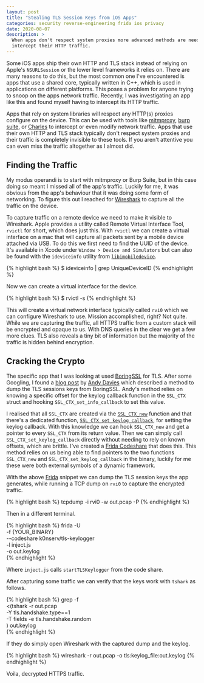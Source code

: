 ```yaml
---
layout: post
title: "Stealing TLS Session Keys from iOS Apps"
categories: security reverse-engineering frida ios privacy
date: 2020-08-07
description: >
  When apps don't respect system proxies more advanced methods are needed to
  intercept their HTTP traffic.
---
```


Some iOS apps ship their own HTTP and TLS stack instead of relying on Apple's `NSURLSession` or the lower level frameworks it relies on. There are many reasons to do this, but the most common one I've encountered is apps that use a shared core, typically written in C++, which is used in applications on different platforms. This poses a problem for anyone trying to snoop on the apps network traffic. Recently, I was investigating an app like this and found myself having to intercept its HTTP traffic.

Apps that rely on system libraries will respect any HTTP(s) proxies configure on the device. This can be used with tools like [mitmproxy](https://mitmproxy.org/), [burp suite](https://portswigger.net/burp), or [Charles](https://www.charlesproxy.com/) to intercept or even modify network traffic. Apps that use their own HTTP and TLS stack typically don't respect system proxies and their traffic is completely invisible to these tools. If you aren't attentive you can even miss the traffic altogether as I almost did.

## Finding the Traffic

My modus operandi is to start with mitmproxy or Burp Suite, but in this case doing so meant I missed all of the app's traffic. Luckily for me, it was obvious from the app's behaviour that it was doing some form of networking. To figure this out I reached for [Wireshark](https://www.wireshark.org/) to capture all the traffic on the device.

To capture traffic on a remote device we need to make it visible to Wireshark. Apple provides a utility called Remote Virtual Interface Tool, `rvictl` for short, which does just this. With `rvictl` we can create a virtual interface on a mac that will capture all packets sent by a mobile device attached via USB. To do this we first need to find the UUID of the device. It's available in Xcode under `Window > Device and Simulators` but can also be found with the `ideviceinfo` utility from [`libimobiledevice`](https://libimobiledevice.org/).

{% highlight bash %}
$ ideviceinfo | grep UniqueDeviceID
{% endhighlight %}

Now we can create a virtual interface for the device.


{% highlight bash %}
$ rvictl -s <UUID>
{% endhighlight %}


This will create a virtual network interface typically called `rvi0` which we can configure Wireshark to use. Mission accomplished, right? Not quite. While we are capturing the traffic, all HTTPS traffic from a custom stack will be encrypted and opaque to us. With DNS queries in the clear we get a few more clues. TLS also reveals a tiny bit of information but the majority of the traffic is hidden behind encryption.

## Cracking the Crypto

The specific app that I was looking at used [BoringSSL](https://github.com/google/boringssl) for TLS. After some Googling, I found a [blog post](https://andydavies.me/blog/2019/12/12/capturing-and-decrypting-https-traffic-from-ios-apps/) by [Andy Davies](https://andydavies.me/) which described a method to dump the TLS sessions keys from BoringSSL. Andy's method relies on knowing a specific offset for the keylog callback function in the `SSL_CTX` struct and hooking `SSL_CTX_set_info_callback` to set this value.

I realised that all `SSL_CTX` are created via the [`SSL_CTX_new`](https://www.openssl.org/docs/manmaster/man3/SSL_CTX_new.html) function and that there's a dedicated function, [`SSL_CTX_set_keylog_callback`](https://www.openssl.org/docs/manmaster/man3/SSL_CTX_set_keylog_callback.html), for setting the keylog callback. With this knowledge we can hook `SSL_CTX_new` and get a pointer to every `SSL_CTX` from its return value. Then we can simply call `SSL_CTX_set_keylog_callback` directly without needing to rely on known offsets, which are brittle. I've created a [Frida Codeshare](https://codeshare.frida.re/@k0nserv/tls-keylogger/) that does this. This method relies on us being able to find pointers to the two functions `SSL_CTX_new` and `SSL_CTX_set_keylog_callback` in the binary, luckily for me these were both external symbols of a dynamic framework.

With the above [Frida](https://frida.re/) snippet we can dump the TLS session keys the app generates, while running a TCP dump on `rvi0` to capture the encrypted traffic.

{% highlight bash %}
tcpdump -i rvi0 -w out.pcap -P
{% endhighlight %}

Then in a different terminal.

{% highlight bash %}
frida -U \
      -f {YOUR_BINARY} \
      --codeshare k0nserv/tls-keylogger \
      -l inject.js \
      -o out.keylog \
{% endhighlight %}

Where `inject.js` calls `startTLSKeylogger` from the code share.

After capturing some traffic we can verify that the keys work with `tshark` as follows.

{% highlight bash %}
grep -f \
  <(tshark -r out.pcap \
           -Y tls.handshake.type==1 \
           -T fields -e tls.handshake.random \
   ) out.keylog \
{% endhighlight %}

If they do simply open Wireshark with the captured dump and the keylog.

{% highlight bash %}
wireshark -r out.pcap -o tls:keylog_file:out.keylog
{% endhighlight %}

Voila, decrypted HTTPS traffic.
